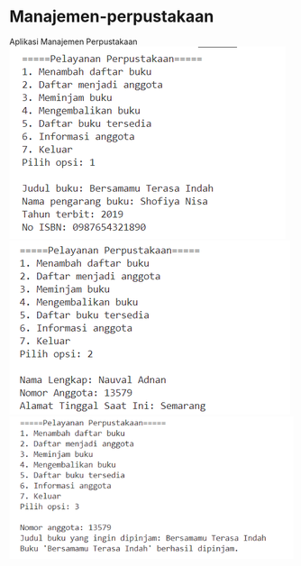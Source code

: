 # Manajemen-perpustakaan
Aplikasi Manajemen Perpustakaan
![Alt text](https://github.com/Nabila-Shofi/Manajemen-perpustakaan/blob/main/Output%20tambah%20buku%20baru.png)
![Alt text](https://github.com/Nabila-Shofi/Manajemen-perpustakaan/blob/main/Output%20Daftar%20anggota%20baru.png)
![Alt text](https://github.com/Nabila-Shofi/Manajemen-perpustakaan/blob/main/Output%20meminjam%20buku.png)
